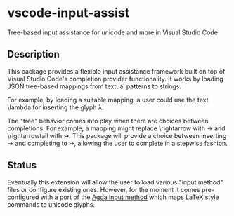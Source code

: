 # vscode-input-assist

Tree-based input assistance for unicode and more in Visual Studio Code

## Description

This package provides a flexible input assistance framework built on top of
Visual Studio Code's completion provider functionality. It works by loading JSON
tree-based mappings from textual patterns to strings.

For example, by loading a suitable mapping, a user could use the text \lambda
for inserting the glyph λ.

The "tree" behavior comes into play when there are choices between completions.
For example, a mapping might replace \rightarrow with → and \rightarrowtail with
↣. This package will provide a choice between inserting → and completing to ↣,
allowing the user to complete in a stepwise fashion.

## Status

Eventually this extension will allow the user to load various "input method"
files or configure existing ones. However, for the moment it comes
pre-configured with a port of the [Agda input
method](http://agda.readthedocs.io/en/latest/tools/emacs-mode.html#unicode-input)
which maps LaTeX style commands to unicode glyphs.
